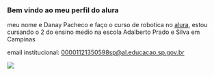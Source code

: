 ### Bem vindo ao meu perfil do alura

meu nome e Danay Pacheco e faço o curso de robotica no [alura](https://www.alura.com.br), estou cursando o 2 do ensino medio na escola Adalberto Prado e Silva em Campinas

email institucional: 00001121350598sp@al.educacao.sp.gov.br

![](https://media.tenor.com/_Gh3ezRN2P0AAAAi/%D0%BB%D1%8E%D1%82%D1%8B%D0%B9-%D0%BF%D0%BE%D0%BD-%D0%BB%D0%B0%D0%B9%D0%BA.gif)
